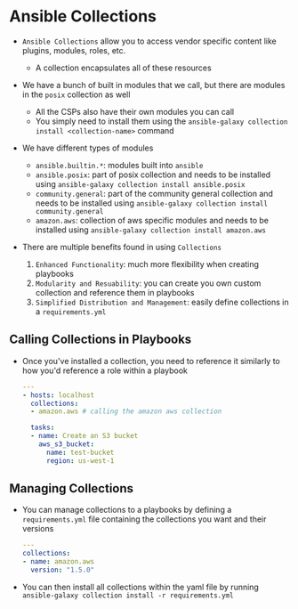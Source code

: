 <h1>Ansible Collections</h1>

* `Ansible Collections` allow you to access vendor specific content like plugins, modules, roles, etc.
  - A collection encapsulates all of these resources
* We have a bunch of built in modules that we call, but there are modules in the `posix` collection as well
  - All the CSPs also have their own modules you can call
  - You simply need to install them using the `ansible-galaxy collection install <collection-name>` command

* We have different types of modules
  - `ansible.builtin.*`: modules built into `ansible`
  - `ansible.posix`: part of posix collection and needs to be installed using `ansible-galaxy collection install ansible.posix`
  - `community.general`: part of the community general collection and needs to be installed using `ansible-galaxy collection install community.general`
  - `amazon.aws`: collection of aws specific modules and needs to be installed using `ansible-galaxy collection install amazon.aws`

* There are multiple benefits found in using `Collections`
  1. `Enhanced Functionality`: much more flexibility when creating playbooks
  2. `Modularity and Resuability`: you can create you own custom collection and reference them in playbooks
  3. `Simplified Distribution and Management`: easily define collections in a `requirements.yml`

<h2>Calling Collections in Playbooks</h2>

* Once you've installed a collection, you need to reference it similarly to how you'd reference a role within a playbook

  ```yml
  ---
  - hosts: localhost
    collections:
    - amazon.aws # calling the amazon aws collection

    tasks:
    - name: Create an S3 bucket
      aws_s3_bucket:
        name: test-bucket
        region: us-west-1
  ```

<h2>Managing Collections</h2>

* You can manage collections to a playbooks by defining a `requirements.yml` file containing the collections you want and their versions 

  ```yml
  --- 
  collections:
  - name: amazon.aws
    version: "1.5.0"
  ```

* You can then install all collections within the yaml file by running `ansible-galaxy collection install -r requirements.yml`
